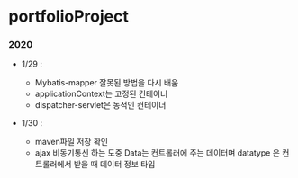 # portfolioProject
### 2020

+ 1/29 :  
  + Mybatis-mapper 잘못된 방법을 다시 배움
  + applicationContext는 고정된 컨테이너
  + dispatcher-servlet은 동적인 컨테이너
        
+ 1/30 :  
  + maven파일 저장 확인
  + ajax 비동기통신 하는 도중 Data는 컨트롤러에 주는 데이터며 datatype 은 컨트롤러에서 받을 때 데이터 정보 타입
